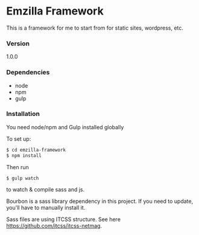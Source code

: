 # Emzilla Framework

This is a framework for me to start from for static sites, wordpress, etc.

### Version
1.0.0

### Dependencies
* node
* npm
* gulp

### Installation

You need node/npm and Gulp installed globally

To set up:
```sh
$ cd emzilla-framework
$ npm install
```
Then run 
```sh
$ gulp watch
```
to watch & compile sass and js.

Bourbon is a sass library dependency in this project. If you need to update, you'll have to manually install it.

Sass files are using ITCSS structure. See here https://github.com/itcss/itcss-netmag.

